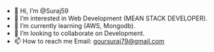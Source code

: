 - 👋 Hi, I’m @Suraj59
- 👀 I’m interested in Web Development (MEAN STACK DEVELOPER).
- 🌱 I’m currently learning (AWS, Mongodb).
- 💞️ I’m looking to collaborate on Development.
- 📫 How to reach me Email: goursuraj79@gmail.com

<!---
Suraj59/Suraj59 is a ✨ special ✨ repository because its `README.md` (this file) appears on your GitHub profile.
You can click the Preview link to take a look at your changes.
--->
